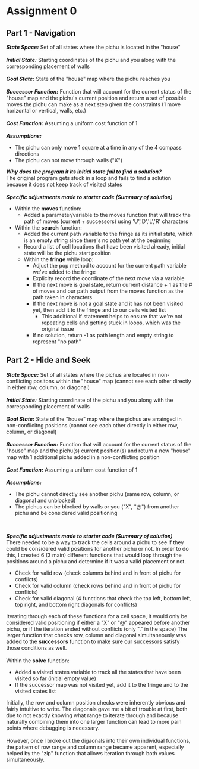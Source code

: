 # Assignment 0
## Part 1 - Navigation

***State Space:*** Set of all states where the pichu is located in the "house" <br><br>
***Initial State:*** Starting coordinates of the pichu and you along with the corresponding placement of walls<br><br>
***Goal State:*** State of the "house" map where the pichu reaches you<br><br>
***Successor Function:*** Function that will account for the current status of the "house" map and the pichu's current position and return a set of possible moves the pichu can make as a next step given the constraints (1 move horizontal or vertical, walls, etc.)<br><br>
***Cost Function:*** Assuming a uniform cost function of 1<br><br>
***Assumptions:***
* The pichu can only move 1 square at a time in any of the 4 compass directions
* The pichu can not move through walls ("X")

***Why does the program it its initial state fail to find a solution?***
<br>
The original program gets stuck in a loop and fails to find a solution because it does not keep track of visited states
<br><br>
***Specific adjustments made to starter code (Summary of solution)***
<br>
* Within the **moves** function:
  * Added a parameter/variable to the moves function that will track the path of moves (current + successors) using 'U','D','L','R' characters
* Within the **search** function:
  * Added the current path variable to the fringe as its initial state, which is an empty string since there's no path yet at the beginning
  * Record a list of cell locations that have been visited already, initial state will be the pichu start position
  * Within the **fringe** while loop:
    * Adjust the pop method to account for the current path variable we've added to the fringe
    * Explicity record the coordinate of the next move via a variable
    * If the next move is goal state, return current distance + 1 as the # of moves and our path output from the moves function as the path taken in characters
    * If the next move is not a goal state and it has not been visited yet, then add it to the fringe and to our cells visited list
      * This additional if statement helps to ensure that we're not repeating cells and getting stuck in loops, which was the original issue
    * If no solution, return -1 as path length and empty string to represent "no path"

## Part 2 - Hide and Seek

***State Space:*** Set of all states where the pichus are located in non-conflicting positons within the "house" map (cannot see each other directly in either row, column, or diagonal) <br><br>
***Initial State:*** Starting coordinate of the pichu and you along with the corresponding placement of walls<br><br>
***Goal State:*** State of the "house" map where the pichus are arrainged in non-conflicitng positions (cannot see each other directly in either row, column, or diagonal) <br><br>
***Successor Function:*** Function that will account for the current status of the "house" map and the pichu(s) current position(s) and return a new "house" map with 1 additional pichu added in a non-conflicting position <br><br>
***Cost Function:*** Assuming a uniform cost function of 1<br><br>
***Assumptions:***
* The pichu cannot directly see another pichu (same row, column, or diagonal and unblocked)
* The pichus can be blocked by walls or you ("X", "@") from another pichu and be considered valid positioning
<br>

***Specific adjustments made to starter code (Summary of solution)***
<br> There needed to be a way to track the cells around a pichu to see if they could be considered valid positions for another pichu or not. In order to do this, I created 6 (3 main) different functions that would loop through the positions around a pichu and determine if it was a valid placement or not.
* Check for valid row (check columns behind and in front of pichu for conflicts)
* Check for valid column (check rows behind and in front of pichu for conflicts)
* Check for valid diagonal (4 functions that check the top left, bottom left, top right, and bottom right diagonals for conflicts)

Iterating through each of these functions for a cell space, it would only be considered valid positioning if either a "X" or "@" appeared before another pichu, or if the iteration ended without conflicts (only "." in the space)
The larger function that checks row, column and diagonal simultaneously was added to the **successors** function to make sure our successors satisfy those conditions as well.
<br><br>
Within the **solve** function:
* Added a visited states variable to track all the states that have been visited so far (initial empty value)
* If the successor map was not visited yet, add it to the fringe and to the visited states list

Initially, the row and column position checks were inherently obvious and fairly intuitive to write. The diagonals gave me a bit of trouble at first, both due to not exactly knowing what range to iterate through and because naturally combining them into one larger function can lead to more pain points where debugging is necessary.
<br><br>
However, once I broke out the digaonals into their own individual functions, the pattern of row range and column range became apparent, especially helped by the "zip" function that allows iteration through both values simultaneously.
